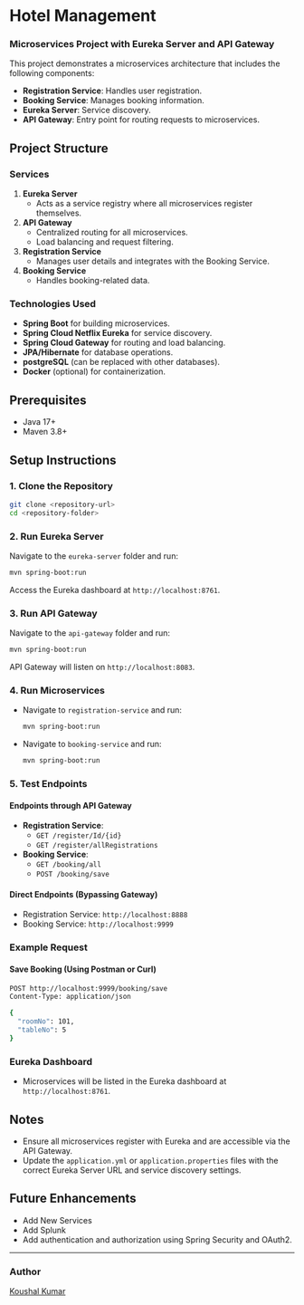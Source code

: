 # Hotel Management
### Microservices Project with Eureka Server and API Gateway

This project demonstrates a microservices architecture that includes the following components:
- **Registration Service**: Handles user registration.
- **Booking Service**: Manages booking information.
- **Eureka Server**: Service discovery.
- **API Gateway**: Entry point for routing requests to microservices.

## Project Structure

### Services
1. **Eureka Server**
   - Acts as a service registry where all microservices register themselves.
2. **API Gateway**
   - Centralized routing for all microservices.
   - Load balancing and request filtering.
3. **Registration Service**
   - Manages user details and integrates with the Booking Service.
4. **Booking Service**
   - Handles booking-related data.

### Technologies Used
- **Spring Boot** for building microservices.
- **Spring Cloud Netflix Eureka** for service discovery.
- **Spring Cloud Gateway** for routing and load balancing.
- **JPA/Hibernate** for database operations.
- **postgreSQL** (can be replaced with other databases).
- **Docker** (optional) for containerization.

## Prerequisites

- Java 17+
- Maven 3.8+

## Setup Instructions

### 1. Clone the Repository
```bash
git clone <repository-url>
cd <repository-folder>
```

### 2. Run Eureka Server
Navigate to the `eureka-server` folder and run:
```bash
mvn spring-boot:run
```
Access the Eureka dashboard at `http://localhost:8761`.

### 3. Run API Gateway
Navigate to the `api-gateway` folder and run:
```bash
mvn spring-boot:run
```
API Gateway will listen on `http://localhost:8083`.

### 4. Run Microservices
- Navigate to `registration-service` and run:
  ```bash
  mvn spring-boot:run
  ```
- Navigate to `booking-service` and run:
  ```bash
  mvn spring-boot:run
  ```

### 5. Test Endpoints

#### Endpoints through API Gateway
- **Registration Service**:
  - `GET /register/Id/{id}`
  - `GET /register/allRegistrations`
- **Booking Service**:
  - `GET /booking/all`
  - `POST /booking/save`

#### Direct Endpoints (Bypassing Gateway)
- Registration Service: `http://localhost:8888`
- Booking Service: `http://localhost:9999`

### Example Request

#### Save Booking (Using Postman or Curl)
```bash
POST http://localhost:9999/booking/save
Content-Type: application/json

{
  "roomNo": 101,
  "tableNo": 5
}
```

### Eureka Dashboard
- Microservices will be listed in the Eureka dashboard at `http://localhost:8761`.


## Notes
- Ensure all microservices register with Eureka and are accessible via the API Gateway.
- Update the `application.yml` or `application.properties` files with the correct Eureka Server URL and service discovery settings.

## Future Enhancements
- Add New Services
- Add Splunk
- Add authentication and authorization using Spring Security and OAuth2.

---

### Author
[Koushal Kumar](https://github.com/koushalkumar22)

